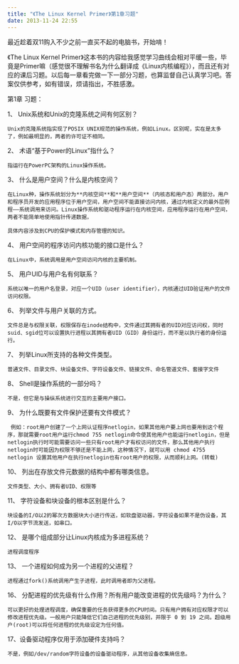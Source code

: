 ```yaml
---
title: "《The Linux Kernel Primer》第1章习题"
date: 2013-11-24 22:55
---
```


最近趁着双11购入不少之前一直买不起的电脑书，开始啃！

《The Linux Kernel Primer》这本书的内容给我感觉学习曲线会相对平缓一些，毕竟是Primer嘛（感觉很不理解书名为什么翻译成《Linux内核编程》），而且还有对应的课后习题。以后每一章看完做一下一部分习题，也算监督自己认真学习吧。答案仅供参考，如有错误，烦请指出，不胜感激。

第1章 习题：


1、 Unix系统和Unix的克隆系统之间有何区别？

	Unix的克隆系统指实现了POSIX UNIX规范的操作系统，例如Linux。区别呢，实在是太多了，例如最明显的，两者的许可证不相同。

2、 术语“基于Power的Linux”指什么？
	
	指运行在PowerPC架构的Linux操作系统。
	
3、 什么是用户空间？什么是内核空间？

	在Linux种，操作系统划分为**内核空间**和**用户空间**（内核态和用户态）两部分。用户和程序员开发的应用程序位于用户空间，用户空间不能直接访问内核，通过内核定义的最外层例程——系统调用来访问。Linux操作系统和驱动程序运行在内核空间，应用程序运行在用户空间，两者不能简单地使用指针传递数据，
	
	具体内容涉及到CPU的保护模式和内存管理的知识。
	
4、 用户空间的程序访问内核功能的接口是什么？

	在Linux中，系统调用是用户空间访问内核的主要机制。
	
5、 用户UID与用户名有何联系？

	系统以唯一的用户名登录，对应一个UID（user identifier），内核通过UID验证用户的文件访问权限。
	
6、 列举文件与用户关联的方式。

	文件总是与权限关联，权限保存在inode结构中，文件通过其拥有者的UID对应访问权，同时suid、sgid位可以设置执行进程以其拥有者UID（GID）身份运行，而不是以执行者的身份运行。

7、 列举Linux所支持的各种文件类型。

	普通文件、目录文件、块设备文件、字符设备文件、链接文件、命名管道文件、套接字文件
	
8、 Shell是操作系统的一部分吗？

	不是，但它是与操纵系统进行交互的主要用户接口。
	
9、 为什么既要有文件保护还要有文件模式？

	 例如：root用户创建了一个上网认证程序netlogin，如果其他用户要上网也要用到这个程序，那就需要root用户运行chmod 755 netlogin命令使其他用户也能运行netlogin，但是netlogin执行时可能需要访问一些只有root用户才有权访问的文件，那么其他用户执行netlogin时可能因为权限不够还是不能上网，这种情况下，就可以用 chmod 4755 netlogin 设置其他用户在执行netlogin也有root用户的权限，从而顺利上网。(转载)
	
10、 列出在存放文件元数据的结构中都有哪类信息。

	文件类型、大小、拥有者UID、权限等

11、 字符设备和块设备的根本区别是什么？

	块设备的I/O以2的幂次方数据块大小进行传送，如软盘驱动器，字符设备如果不是伪设备，其I/O以字节流发送，如串口。

12、 是哪个组成部分让Linux内核成为多进程系统？

	进程调度程序
	
13、 一个进程如何成为另一个进程的父进程？

	进程通过fork()系统调用产生子进程，此时调用者即为父进程。

16、 分配进程的优先级有什么作用？所有用户能改变进程的优先级吗？为什么？

	可以更好的处理进程调度，确保重要的任务获得更多的CPU时间。只有用户拥有对应权限才可以修改进程优先级。一般用户只能降低它们自己进程的优先级别，并限于 0 到 19 之间。超级用户(root)可以将任何进程的优先级设定为任何值。

17、设备驱动程序仅用于添加硬件支持吗？

	不是，例如/dev/random字符设备的设备驱动程序，从其他设备收集熵信息。
